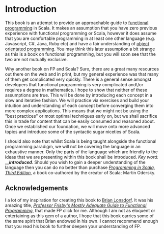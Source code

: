 # Introduction

This book is an attempt to provide an approachable guide to [functional programming](https://en.wikipedia.org/wiki/Functional_programming) in Scala. It makes an assumption that you have zero previous experience with functional programming or Scala, however it does assume that you are comfortable programming in at least one other language \(e.g. Javascript, C\#, Java, Ruby etc\) and have a fair understanding of [object orientated programming](https://en.wikipedia.org/wiki/Object-oriented_programming). You may think this later assumption a bit strange as this is a book on functional programming, but you will soon see that the two are not mutually exclusive.

Why another book on FP and Scala? Sure, there are a great many resources out there on the web and in print, but my general experience was that many of them get complicated very quickly. There is a general sense amongst developers that functional programming is very complicated and\\/or requires a degree in mathematics. I hope to show that neither of these assumptions are true. This will be done by introducing each concept in a slow and iterative fashion. We will practice via exercises and build your intuition and understanding of each concept before converging them into more complex applications. This means that we might not be using the "best practices" or most optimal techniques early on, but we shall sacrifice this in trade for content that can be easily consumed and reasoned about. Once we established our foundation, we will move onto more advanced topics and introduce some of the syntactic sugar niceties of Scala.

I should also note that whilst Scala is being taught alongside the functional programming paradigm, we will not be covering the language in an exhaustive manner. Only the parts of the language which are friendly to the ideas that we are presenting within this book shall be introduced. _Key word: __**introduced**_. Should you wish to gain a deeper understanding of the language then you can do no better than purchase [_Programming in Scala, Third Edition_](http://www.artima.com/shop/programming_in_scala_3ed), a book co-authored by the creator of Scala; Martin Odersky.

## Acknowledgements

I a lot of my inspiration for creating this book to [Brian Lonsdorf](https://twitter.com/drboolean). It was his amazing title, [_Professor Frisby's Mostly Adequate Guide to Functional Programming_](https://drboolean.gitbooks.io/mostly-adequate-guide/content/), that made FP click for me. Although I am not as eloquent or entertaining as this gem of a author, I hope that this book carries some of the same spirit that Brian endowed in his own. I cannot recommend enough that you read his book to further deepen your understanding of FP.

